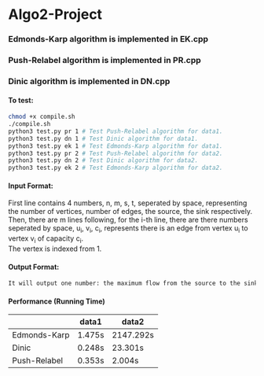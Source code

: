 # Algo2-Project


### Edmonds-Karp algorithm is implemented in EK.cpp
### Push-Relabel algorithm is implemented in PR.cpp
### Dinic algorithm is implemented in DN.cpp
#### To test:
```bash
chmod +x compile.sh
./compile.sh
python3 test.py pr 1 # Test Push-Relabel algorithm for data1.
python3 test.py dn 1 # Test Dinic algorithm for data1.
python3 test.py ek 1 # Test Edmonds-Karp algorithm for data1.
python3 test.py pr 2 # Test Push-Relabel algorithm for data2.
python3 test.py dn 2 # Test Dinic algorithm for data2.
python3 test.py ek 2 # Test Edmonds-Karp algorithm for data2.
```

#### Input Format:
First line contains 4 numbers, n, m, s, t, seperated by space, representing the number of vertices, number of edges, the source, the sink respectively.  
Then, there are m lines following, for the i-th line, there are there numbers seperated by space, u<sub>i</sub>, v<sub>i</sub>, c<sub>i</sub>, represents there is an edge from vertex u<sub>i</sub> to vertex v<sub>i</sub> of capacity c<sub>i</sub>.  
The vertex is indexed from 1. 
#### Output Format:
```bash
It will output one number: the maximum flow from the source to the sink.
```
#### Performance (Running Time)
|     | data1  | data2  |
|  ----  | ----  | ----  |
| Edmonds-Karp  | 1.475s | 2147.292s |
|  Dinic | 0.248s | 23.301s |
| Push-Relabel  | 0.353s | 2.004s |